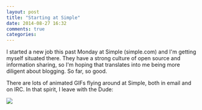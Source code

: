 ```yaml
---
layout: post
title: "Starting at Simple"
date: 2014-08-27 16:32
comments: true
categories:
---
```


I started a new job this past Monday at Simple (simple.com) and I'm getting myself situated there. They have a strong culture of open source and information sharing, so I'm hoping that translates into me being more diligent about blogging.  So far, so good.

There are lots of animated GIFs flying around at Simple, both in email and on IRC. In that spirit, I leave with the Dude:

<img src="http://i.imgur.com/dEL6l.gif">
